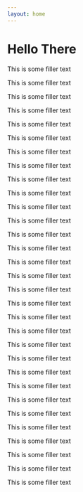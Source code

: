 ```yaml
---
layout: home
---
```


# Hello There

This is some filler text

This is some filler text

This is some filler text

This is some filler text

This is some filler text

This is some filler text

This is some filler text

This is some filler text

This is some filler text

This is some filler text

This is some filler text

This is some filler text

This is some filler text

This is some filler text

This is some filler text

This is some filler text

This is some filler text

This is some filler text

This is some filler text

This is some filler text

This is some filler text

This is some filler text

This is some filler text

This is some filler text

This is some filler text

This is some filler text

This is some filler text

This is some filler text

This is some filler text

This is some filler text

This is some filler text
